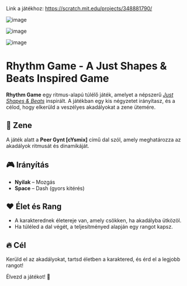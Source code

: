 Link a játékhoz: https://scratch.mit.edu/projects/348881790/


![image](https://github.com/Syphon8r/MyThings.shush/assets/161064801/a097f4ca-6222-45e5-abea-324815eb5588)

![image](https://github.com/user-attachments/assets/fde0e115-64b3-47ac-ade0-ff02de1ee3f4)

![image](https://github.com/user-attachments/assets/44e3d70a-f87a-4a6b-8ea5-9bed3a617ce4)


# Rhythm Game - A Just Shapes & Beats Inspired Game

**Rhythm Game** egy ritmus-alapú túlélő játék, amelyet a népszerű *[Just Shapes & Beats](https://store.steampowered.com/app/531510/Just_Shapes__Beats/)* inspirált. A játékban egy kis négyzetet irányítasz, és a célod, hogy elkerüld a veszélyes akadályokat a zene ütemére.

## 🎵 Zene
A játék alatt a **Peer Gynt [cYsmix]** című dal szól, amely meghatározza az akadályok ritmusát és dinamikáját.

## 🎮 Irányítás
- **Nyilak** – Mozgás
- **Space** – Dash (gyors kitérés)

## ❤️ Élet és Rang
- A karakterednek életereje van, amely csökken, ha akadályba ütközöl.
- Ha túléled a dal végét, a teljesítményed alapján egy rangot kapsz.

## 🔥 Cél
Kerüld el az akadályokat, tartsd életben a karaktered, és érd el a legjobb rangot!

Élvezd a játékot! 🚀

